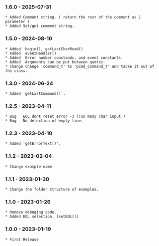 ### 1.6.0 - 2025-07-31

    * Added Comment string. ( return the rest of the comment as 1 parameter )
    * Added Set/get comment string.

### 1.5.0 - 2024-08-10

    * Added  begin(), getLastCharRead()
    * Added  eventHandler()
    * Added  Error number constands, and event constants.
    * Added  Arguments can be put between quotes.
    * Change Change 'command_t' to 'pcmd_command_t' and tacke it out of the class.
           
### 1.3.0 - 2024-06-24

    * Added 'getLastCommand()'.
    
### 1.2.5 - 2023-04-11

    * Bug   EOL dont reset error -3 (Too many char input.)
    * Bug   No detection of empty line.
    
### 1.2.3 - 2023-04-10

    * Added 'getErrorText()'.
    
### 1.1.2 - 2023-02-04

    * Change example name
    
### 1.1.1 - 2023-01-30

    * Change the folder structure of examples.
    
### 1.1.0 - 2023-01-26

    * Remove debuging code.
    * Added EOL selection. [setEOL()]

### 1.0.0 - 2023-01-19

    * First Release


